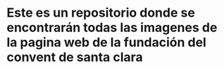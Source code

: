 # Este es un repositorio donde se encontrarán todas las imagenes de la pagina web de la fundación del convent de santa clara
